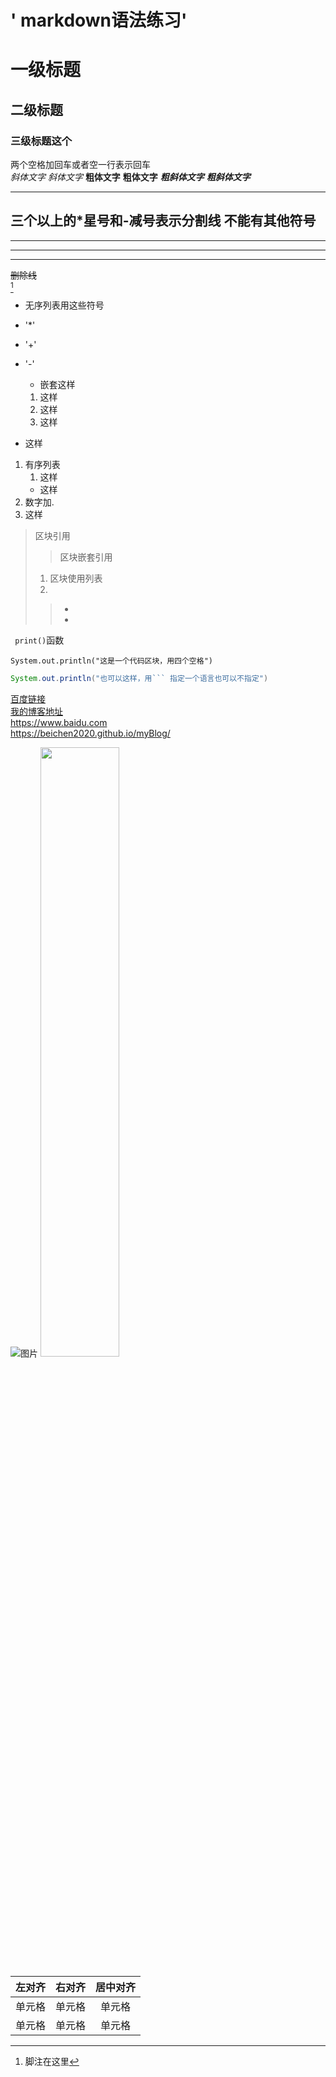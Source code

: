 # ' markdown语法练习'  
# 一级标题

## 二级标题

### 三级标题这个  
两个空格加回车或者空一行表示回车  
*斜体文字* _斜体文字_ **粗体文字** __粗体文字__ ***粗斜体文字*** ___粗斜体文字___

*** 
三个以上的*星号和-减号表示分割线 不能有其他符号
---
------------------------
--- 
****************************************************************
~~删除线~~  
[^脚注]  
[^脚注]:脚注在这里
* 无序列表用这些符号
* '*'
* '+'
* '-'
    * 嵌套这样
    1. 这样
    2. 这样
    3. 这样

* 这样

1. 有序列表
    1. 这样
    * 这样
2. 数字加.
3. 这样  
>区块引用
>>区块嵌套引用
>1. 区块使用列表
>2. 
>>-
>>-
` print()`函数
 
    System.out.println("这是一个代码区块，用四个空格")

```java
System.out.println("也可以这样，用``` 指定一个语言也可以不指定")
```

[百度链接](https://www.baidu.com)  
[我的博客地址](https://beichen2020.github.io/myBlog/)  
<https://www.baidu.com>  
<https://beichen2020.github.io/myBlog/>

![图片](https://git.poker/beichen2020/imgList/blob/main/img/2.2zew7ihbtkq0.jpg?raw=true "图片")
<img src="https://git.poker/beichen2020/imgList/blob/main/img/2.2zew7ihbtkq0.jpg?raw=true" width=50%> 

| 左对齐 | 右对齐 | 居中对齐 |
| :----- | -----: | :------: |
| 单元格 | 单元格 |  单元格  |
| 单元格 | 单元格 |  单元格  |